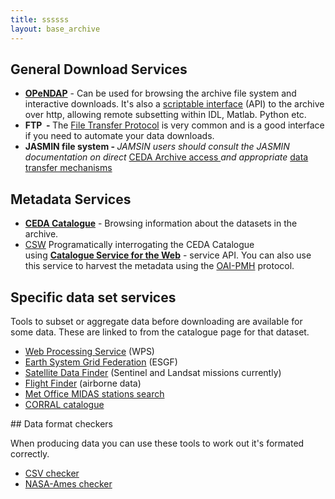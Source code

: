 ```yaml
---
title: ssssss
layout: base_archive
---
```


## General Download Services


 - **[OPeNDAP](https://data.ceda.ac.uk)** - Can be used for browsing the archive file system and interactive downloads. It's also a <a href="https://help.ceda.ac.uk/article/4431-ceda-archive-web-download-and-services">scriptable interface</a> (API) to the archive over http, allowing remote subsetting within IDL, Matlab. Python etc.
 - <strong><a>FTP</a>&nbsp; -&nbsp;</strong>The <a href="https://help.ceda.ac.uk/article/280-ftp">File Transfer Protocol</a> is very common and is a good interface if you need to automate your&nbsp;data downloads.
 - <strong>JASMIN file system -&nbsp;</strong><em>JAMSIN users should consult the JASMIN documentation on direct&nbsp;</em><a href="https://help.jasmin.ac.uk/article/3838-ceda-archive">CEDA Archive access&nbsp;</a><em>and appropriate&nbsp;</em><a href="https://help.ceda.ac.uk/category/217-data-transfer">data transfer mechanisms</a>

## Metadata Services

<ul>
<li><strong><a href="https://catalogue.ceda.ac.uk/">CEDA Catalogue</a></strong>&nbsp;-&nbsp;Browsing information about the datasets in the archive.</li>
<li><a href="https://csw.ceda.ac.uk/geonetwork/srv/eng/csw?SERVICE=CSW&amp;VERSION=2.0.2&amp;REQUEST=GetCapabilities">CSW</a> Programatically interrogating the CEDA Catalogue using&nbsp;<strong><a href="http://www.opengeospatial.org/standards/cat">Catalogue Service for the Web</a></strong>&nbsp;- service API. You can also use this service to harvest the metadata using the <a href="https://csw.ceda.ac.uk/geonetwork/srv/eng/oaipmh?verb=ListRecords&amp;metadataPrefix=oai_dc">OAI-PMH</a> protocol.</li>
</ul>

## Specific data set services

<p>Tools to subset or aggregate data before downloading are available for some data. These are linked to from the catalogue page for that dataset.</p>
<ul>
<li><a href="https://ceda-wps-ui.ceda.ac.uk/">Web Processing Service</a> (WPS)</li>
<li><a href="https://esgf-index1.ceda.ac.uk/projects/esgf-ceda/">Earth System Grid Federation</a> (ESGF)</li>
<li><a href="https://geo-search.ceda.ac.uk/">Satellite Data Finder</a> (Sentinel and Landsat missions currently)</li>
<li><a href="https://flight-finder.ceda.ac.uk/">Flight Finder</a> (airborne data)</li>
<li><a href="/midas_stations">Met Office MIDAS stations search</a></li>
<li><a href="/corral">CORRAL catalogue</a></li>
</ul>
## Data format checkers

When producing data you can use these tools to work out it's formated correctly.

 - [CSV checker](/cgi-bin/badccsv/csvchecker)
 - [NASA-Ames checker](/nachecker)

